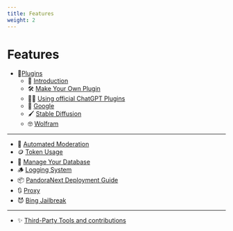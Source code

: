 ```yaml
---
title: Features
weight: 2
---
```


# Features

* 🔌[Plugins](./plugins/index.md)
    * 🔌 [Introduction](./plugins/introduction.md)
    * 🛠️ [Make Your Own Plugin](./plugins/make_your_own.md)
    * 🧑‍💼 [Using official ChatGPT Plugins](./plugins/chatgpt_plugins_openapi.md)
    * 🔎 [Google](./plugins/google_search.md)
    * 🖌️ [Stable Diffusion](./plugins/stable_diffusion.md)
    * 🤓 [Wolfram](./plugins/wolfram.md)
---
* 🔨 [Automated Moderation](./mod_system.md)
* 🪙 [Token Usage](./token_usage.md)
* 🍃 [Manage Your Database](./manage_your_database.md)
* 🪵 [Logging System](./logging_system.md)
* 📦 [PandoraNext Deployment Guide](./pandoranext.md)
* 🔃 [Proxy](./proxy.md)
* 😈 [Bing Jailbreak](./bing_jailbreak.md)
---
* ✨ [Third-Party Tools and contributions](./third_party.md)